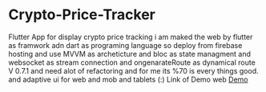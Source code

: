 # Crypto-Price-Tracker
Flutter App for display crypto price tracking 
i am maked the web by flutter as framwork adn dart as programing language
  so deploy from firebase hosting and use MVVM as archeticture and 
   bloc as state managment   and websocket as stream connection and ongenarateRoute as dynamical route 
   V 0.7.1   and need alot of refactoring and  for me its %70 is every things good.  
   and adaptive ui for web and mob and tablets (:)
 Link of Demo web   [Demo](https://www.google.com "Crypto Tracker's Homepage")